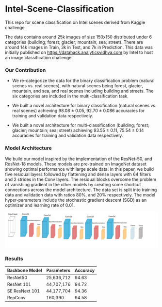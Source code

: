 # Intel-Scene-Classification
This repo for scene classification on Intel scenes derived from Kaggle challenge 

The data contains around 25k images of size 150x150 distributed under 6 categories (building; forest; glacier; mountain; sea; street). There are around 14k images in Train, 3k in Test, and 7k in Prediction.
This data was initially published on https://datahack.analyticsvidhya.com by Intel to host an image classification challenge.

### Our Contribution 

- We re-categorize the data for the binary classification problem (natural scenes vs. real scenes), with natural scenes being forest, glacier, mountain, and sea, and real scenes including building and streets. The six categories are included in the multi-classification task.

- We built a novel architecture for binary classification (natural scenes vs. real scenes) achieving 98.08 ± 0.05, 92.70 ± 0.086 accuracies for training and validation data respectively.

- We built a novel architecture for multi-classification (building; forest; glacier; mountain; sea; street) achieving 93.55 ± 0.11, 75.54 ± 0.14 accuracies for training and validation data respectively.

### Model Architecture

We build our model inspired by the implementation of the ResNet-50, and ResNet-18 models. These models are pre-trained on ImageNet dataset showing optimal performance with large scale data. In this paper, we build five residual layers followed by flattening and dense layers with 64 filters and 2 strides in the Conv layers.
The residual blocks overcome the problem of vanishing gradient in the other models by creating some shortcut connections across the model architecture.
The data set is split into training data and validation data with ratios 80%, and 20% respectively. The model hyper-parameters include the stochastic gradient descent (SGD) as an optimizer and learning rate of 0.01.   

![](https://raw.githubusercontent.com/MohmedSoudy/Intel-Scene-Classification/main/Figure%201_cut.png)

### Results 

|Backbone Model    | Parameters       | Accuracy         |          
|------------------|------------------|------------------|
| ResNet50         | 25,636,712       |  94.63           |
| ResNet 101       | 44,707,176       |  94.72           |
| SE ResNext 101   | 44,177,704       |  94.36           |
| RepConv          | 160,390          | 94.58            |
